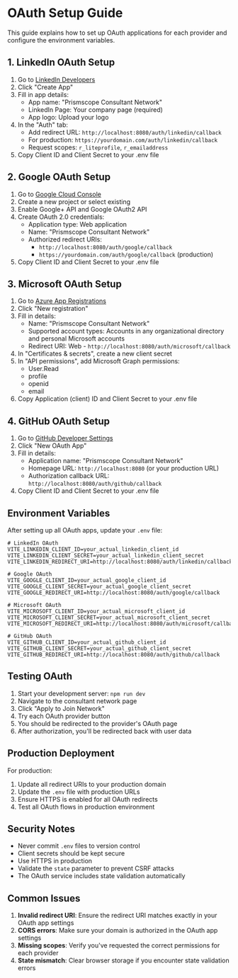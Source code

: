 # OAuth Setup Guide

This guide explains how to set up OAuth applications for each provider and configure the environment variables.

## 1. LinkedIn OAuth Setup

1. Go to [LinkedIn Developers](https://www.linkedin.com/developers/apps)
2. Click "Create App"
3. Fill in app details:
   - App name: "Prismscope Consultant Network"
   - LinkedIn Page: Your company page (required)
   - App logo: Upload your logo
4. In the "Auth" tab:
   - Add redirect URL: `http://localhost:8080/auth/linkedin/callback`
   - For production: `https://yourdomain.com/auth/linkedin/callback`
   - Request scopes: `r_liteprofile`, `r_emailaddress`
5. Copy Client ID and Client Secret to your .env file

## 2. Google OAuth Setup

1. Go to [Google Cloud Console](https://console.cloud.google.com/apis/credentials)
2. Create a new project or select existing
3. Enable Google+ API and Google OAuth2 API
4. Create OAuth 2.0 credentials:
   - Application type: Web application
   - Name: "Prismscope Consultant Network"
   - Authorized redirect URIs: 
     - `http://localhost:8080/auth/google/callback`
     - `https://yourdomain.com/auth/google/callback` (production)
5. Copy Client ID and Client Secret to your .env file

## 3. Microsoft OAuth Setup

1. Go to [Azure App Registrations](https://portal.azure.com/#blade/Microsoft_AAD_RegisteredApps)
2. Click "New registration"
3. Fill in details:
   - Name: "Prismscope Consultant Network"
   - Supported account types: Accounts in any organizational directory and personal Microsoft accounts
   - Redirect URI: Web - `http://localhost:8080/auth/microsoft/callback`
4. In "Certificates & secrets", create a new client secret
5. In "API permissions", add Microsoft Graph permissions:
   - User.Read
   - profile
   - openid
   - email
6. Copy Application (client) ID and Client Secret to your .env file

## 4. GitHub OAuth Setup

1. Go to [GitHub Developer Settings](https://github.com/settings/developers)
2. Click "New OAuth App"
3. Fill in details:
   - Application name: "Prismscope Consultant Network"
   - Homepage URL: `http://localhost:8080` (or your production URL)
   - Authorization callback URL: `http://localhost:8080/auth/github/callback`
4. Copy Client ID and Client Secret to your .env file

## Environment Variables

After setting up all OAuth apps, update your `.env` file:

```env
# LinkedIn OAuth
VITE_LINKEDIN_CLIENT_ID=your_actual_linkedin_client_id
VITE_LINKEDIN_CLIENT_SECRET=your_actual_linkedin_client_secret
VITE_LINKEDIN_REDIRECT_URI=http://localhost:8080/auth/linkedin/callback

# Google OAuth
VITE_GOOGLE_CLIENT_ID=your_actual_google_client_id
VITE_GOOGLE_CLIENT_SECRET=your_actual_google_client_secret
VITE_GOOGLE_REDIRECT_URI=http://localhost:8080/auth/google/callback

# Microsoft OAuth
VITE_MICROSOFT_CLIENT_ID=your_actual_microsoft_client_id
VITE_MICROSOFT_CLIENT_SECRET=your_actual_microsoft_client_secret
VITE_MICROSOFT_REDIRECT_URI=http://localhost:8080/auth/microsoft/callback

# GitHub OAuth
VITE_GITHUB_CLIENT_ID=your_actual_github_client_id
VITE_GITHUB_CLIENT_SECRET=your_actual_github_client_secret
VITE_GITHUB_REDIRECT_URI=http://localhost:8080/auth/github/callback
```

## Testing OAuth

1. Start your development server: `npm run dev`
2. Navigate to the consultant network page
3. Click "Apply to Join Network"
4. Try each OAuth provider button
5. You should be redirected to the provider's OAuth page
6. After authorization, you'll be redirected back with user data

## Production Deployment

For production:
1. Update all redirect URIs to your production domain
2. Update the `.env` file with production URLs
3. Ensure HTTPS is enabled for all OAuth redirects
4. Test all OAuth flows in production environment

## Security Notes

- Never commit `.env` files to version control
- Client secrets should be kept secure
- Use HTTPS in production
- Validate the `state` parameter to prevent CSRF attacks
- The OAuth service includes state validation automatically

## Common Issues

1. **Invalid redirect URI**: Ensure the redirect URI matches exactly in your OAuth app settings
2. **CORS errors**: Make sure your domain is authorized in the OAuth app settings
3. **Missing scopes**: Verify you've requested the correct permissions for each provider
4. **State mismatch**: Clear browser storage if you encounter state validation errors